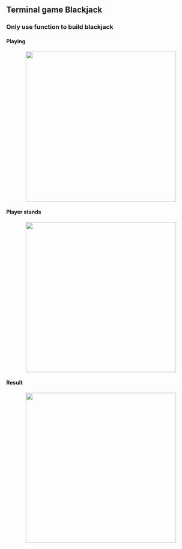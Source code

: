 ## Terminal game Blackjack

### Only use function to build blackjack

#### Playing
<p align="center"><img src="static/1_play.png" width="400"/></p>


#### Player stands
<p align="center"><img src="static/2_stand.png" width="400"/></p>


#### Result
<p align="center"><img src="static/3_result.png" width="400"/></p>
